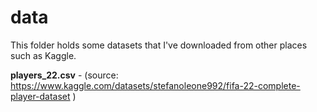 # data
This folder holds some datasets that I've downloaded from other places such as Kaggle.

**players_22.csv** - (source: https://www.kaggle.com/datasets/stefanoleone992/fifa-22-complete-player-dataset )
